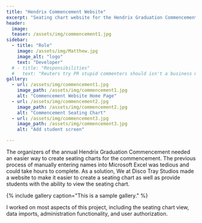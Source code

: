 ```yaml
---
title: "Hendrix Commencement Website"
excerpt: "Seating chart website for the Hendrix Graduation Commencement"
header:
  image:
  teaser: /assets/img/commencement1.jpg
sidebar:
  - title: "Role"
    image: /assets/img/Matthew.jpg
    image_alt: "logo"
    text: "Developer"
  # - title: "Responsibilities"
  #   text: "Reuters try PR stupid commenters should isn't a business model"
gallery:
  - url: /assets/img/commencement1.jpg
    image_path: /assets/img/commencement1.jpg
    alt: "Commencement Website Home Page"
  - url: /assets/img/commencement2.jpg
    image_path: /assets/img/commencement2.jpg
    alt: "Commencement Seating Chart"
  - url: /assets/img/commencement3.jpg
    image_path: /assets/img/commencement3.jpg
    alt: "Add student screen"

---
```


The organizers of the annual Hendrix Graduation Commencement needed an easier way to create seating charts for the commencement. The previous process of manually entering names into Microsoft Excel was tedious and could take hours to complete. As a solution, We at Disco Tray Studios made a website to make it easier to create a seating chart as well as provide students with the ability to view the seating chart.

{% include gallery caption="This is a sample gallery." %}

I worked on most aspects of this project, including the seating chart view, data imports, administration functionality, and user authorization. 

<!-- # Links
- Github Repository: ["https://github.com/DiscoTrayStudios/VITAmin"](https://github.com/DiscoTrayStudios/VITAmin) -->
